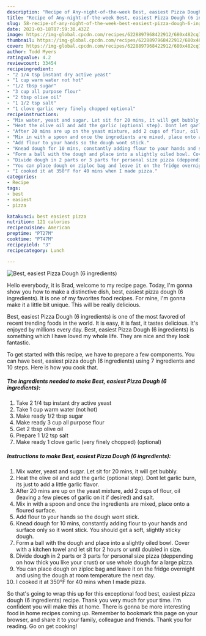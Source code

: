 ```yaml
---
description: "Recipe of Any-night-of-the-week Best, easiest Pizza Dough (6 ingredients)"
title: "Recipe of Any-night-of-the-week Best, easiest Pizza Dough (6 ingredients)"
slug: 58-recipe-of-any-night-of-the-week-best-easiest-pizza-dough-6-ingredients
date: 2021-03-18T07:59:30.432Z
image: https://img-global.cpcdn.com/recipes/6228897968422912/680x482cq70/best-easiest-pizza-dough-6-ingredients-recipe-main-photo.jpg
thumbnail: https://img-global.cpcdn.com/recipes/6228897968422912/680x482cq70/best-easiest-pizza-dough-6-ingredients-recipe-main-photo.jpg
cover: https://img-global.cpcdn.com/recipes/6228897968422912/680x482cq70/best-easiest-pizza-dough-6-ingredients-recipe-main-photo.jpg
author: Todd Myers
ratingvalue: 4.2
reviewcount: 33454
recipeingredient:
- "2 1/4 tsp instant dry active yeast"
- "1 cup warm water not hot"
- "1/2 tbsp sugar"
- "3 cup all purpose flour"
- "2 tbsp olive oil"
- "1 1/2 tsp salt"
- "1 clove garlic very finely chopped optional"
recipeinstructions:
- "Mix water, yeast and sugar. Let sit for 20 mins, it will get bubbly."
- "Heat the olive oil and add the garlic (optional step). Dont let garlic burn, its just to add a little garlic flavor."
- "After 20 mins are up on the yeast mixture, add 2 cups of flour, oil (leaving a few pieces of garlic on it if desired) and salt."
- "Mix in with a spoon and once the ingredients are mixed, place onto a floured surface."
- "Add flour to your hands so the dough wont stick."
- "Knead dough for 10 mins, constantly adding flour to your hands and surface only so it wont stick. You should get a soft, slightly sticky dough."
- "Form a ball with the dough and place into a slightly oiled bowl. Cover with a kitchen towel and let sit for 2 hours or until doubled in size."
- "Divide dough in 2 parts or 3 parts for personal size pizza (deppending on how thick you like your crust) or use whole dough for a large pizza."
- "You can place dough on ziploc bag and leave it on the fridge overnight and using the dough at room temperature the next day."
- "I cooked it at 350°F for 40 mins when I made pizza."
categories:
- Recipe
tags:
- best
- easiest
- pizza

katakunci: best easiest pizza 
nutrition: 121 calories
recipecuisine: American
preptime: "PT27M"
cooktime: "PT47M"
recipeyield: "3"
recipecategory: Lunch

---
```



![Best, easiest Pizza Dough (6 ingredients)](https://img-global.cpcdn.com/recipes/6228897968422912/680x482cq70/best-easiest-pizza-dough-6-ingredients-recipe-main-photo.jpg)

Hello everybody, it is Brad, welcome to my recipe page. Today, I'm gonna show you how to make a distinctive dish, best, easiest pizza dough (6 ingredients). It is one of my favorites food recipes. For mine, I'm gonna make it a little bit unique. This will be really delicious.

Best, easiest Pizza Dough (6 ingredients) is one of the most favored of recent trending foods in the world. It is easy, it is fast, it tastes delicious. It's enjoyed by millions every day. Best, easiest Pizza Dough (6 ingredients) is something which I have loved my whole life. They are nice and they look fantastic.




To get started with this recipe, we have to prepare a few components. You can have best, easiest pizza dough (6 ingredients) using 7 ingredients and 10 steps. Here is how you cook that.

<!--inarticleads1-->

##### The ingredients needed to make Best, easiest Pizza Dough (6 ingredients):

1. Take 2 1/4 tsp instant dry active yeast
1. Take 1 cup warm water (not hot)
1. Make ready 1/2 tbsp sugar
1. Make ready 3 cup all purpose flour
1. Get 2 tbsp olive oil
1. Prepare 1 1/2 tsp salt
1. Make ready 1 clove garlic (very finely chopped) (optional)




<!--inarticleads2-->

##### Instructions to make Best, easiest Pizza Dough (6 ingredients):

1. Mix water, yeast and sugar. Let sit for 20 mins, it will get bubbly.
1. Heat the olive oil and add the garlic (optional step). Dont let garlic burn, its just to add a little garlic flavor.
1. After 20 mins are up on the yeast mixture, add 2 cups of flour, oil (leaving a few pieces of garlic on it if desired) and salt.
1. Mix in with a spoon and once the ingredients are mixed, place onto a floured surface.
1. Add flour to your hands so the dough wont stick.
1. Knead dough for 10 mins, constantly adding flour to your hands and surface only so it wont stick. You should get a soft, slightly sticky dough.
1. Form a ball with the dough and place into a slightly oiled bowl. Cover with a kitchen towel and let sit for 2 hours or until doubled in size.
1. Divide dough in 2 parts or 3 parts for personal size pizza (deppending on how thick you like your crust) or use whole dough for a large pizza.
1. You can place dough on ziploc bag and leave it on the fridge overnight and using the dough at room temperature the next day.
1. I cooked it at 350°F for 40 mins when I made pizza.




So that's going to wrap this up for this exceptional food best, easiest pizza dough (6 ingredients) recipe. Thank you very much for your time. I'm confident you will make this at home. There is gonna be more interesting food in home recipes coming up. Remember to bookmark this page on your browser, and share it to your family, colleague and friends. Thank you for reading. Go on get cooking!
